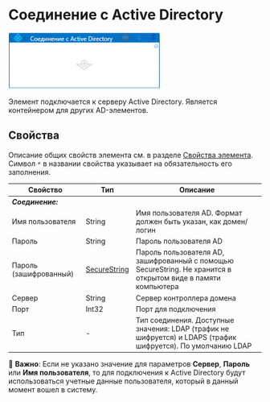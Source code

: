 # Соединение с Active Directory

![](../../../resources/activities/extra/activediresctory/ad-scope.png)

Элемент подключается к серверу Active Directory. Является контейнером для других AD-элементов.


## Свойства
Описание общих свойств элемента см. в разделе [Свойства элемента](https://docs.primo-rpa.ru/primo-rpa/primo-studio/process/elements#svoistva-elementa).\
Символ `*` в названии свойства указывает на обязательность его заполнения.

| Свойство             | Тип                   | Описание                                      |
| -------------------- | --------------------- | --------------------------------------------- |
| ***Соединение:***    | |  |
| Имя пользователя     | String               | Имя пользователя AD. Формат должен быть указан, как домен/логин |
| Пароль               | String               | Пароль пользователя AD |
| Пароль (зашифрованный) | [SecureString](https://learn.microsoft.com/ru-ru/dotnet/api/system.security.securestring?view=net-8.0) | Пароль пользователя AD, зашифрованный с помощью SecureString. Не хранится в открытом виде в памяти компьютера | 
| Сервер               | String               | Сервер контроллера домена |
| Порт                 | Int32                | Порт для подключения |
| Тип                  | -                    | Тип соединения. Доступные значения: LDAP (трафик не шифруется) и LDAPS (трафик шифруется). По умолчанию LDAP |

:small_blue_diamond: **Важно**: Если не указано значение для параметров **Сервер**, **Пароль** или **Имя пользователя**, то для подключения к Active Directory будут использоваться учетные данные пользователя, который в данный момент вошел в систему.

